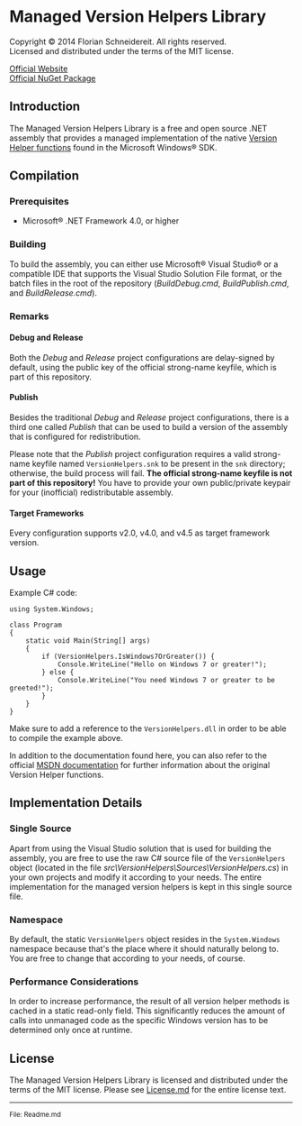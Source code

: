 # Managed Version Helpers Library #
Copyright &copy; 2014 Florian Schneidereit. All rights reserved.  
Licensed and distributed under the terms of the MIT license.

[Official Website](http://github.com/flatcode/VersionHelpers "Official Website")  
[Official NuGet Package](http://nuget.org/packages/VersionHelpers "Official NuGet Package")

## Introduction ##
The Managed Version Helpers Library is a free and open source .NET assembly that provides a managed implementation of the native [Version Helper functions](http://msdn.microsoft.com/library/windows/desktop/dn424972.aspx "Version Helper functions") found in the Microsoft Windows&reg; SDK.

## Compilation ##
### Prerequisites ###

- Microsoft&reg; .NET Framework 4.0, or higher

### Building ###
To build the assembly, you can either use Microsoft&reg; Visual Studio&reg; or a compatible IDE that supports the Visual Studio Solution File format, or the batch files in the root of the repository (*BuildDebug.cmd*, *BuildPublish.cmd*, and *BuildRelease.cmd*).

### Remarks ###
#### Debug and Release ####
Both the *Debug* and *Release* project configurations are delay-signed by default, using the public key of the official strong-name keyfile, which is part of this repository.

#### Publish ####
Besides the traditional *Debug* and *Release* project configurations, there is a third one called *Publish* that can be used to build a version of the assembly that is configured for redistribution.

Please note that the *Publish* project configuration requires a valid strong-name keyfile named `VersionHelpers.snk` to be present in the `snk` directory; otherwise, the build process will fail. **The official strong-name keyfile is not part of this repository!** You have to provide your own public/private keypair for your (inofficial) redistributable assembly.

#### Target Frameworks ###
Every configuration supports v2.0, v4.0, and v4.5 as target framework version.

## Usage ##
Example C# code:

    using System.Windows;

    class Program
    {
        static void Main(String[] args)
        {
            if (VersionHelpers.IsWindows7OrGreater()) {
                Console.WriteLine("Hello on Windows 7 or greater!");
            } else {
                Console.WriteLine("You need Windows 7 or greater to be greeted!");
            }
        }
    }

Make sure to add a reference to the `VersionHelpers.dll` in order to be able to compile the example above.

In addition to the documentation found here, you can also refer to the official [MSDN documentation](http://msdn.microsoft.com/library/windows/desktop/dn424972.aspx "Version Helper functions") for further information about the original Version Helper functions.

## Implementation Details ##
### Single Source ###
Apart from using the Visual Studio solution that is used for building the assembly, you are free to use the raw C# source file of the `VersionHelpers` object (located in the file *src\VersionHelpers\Sources\VersionHelpers.cs*) in your own projects and modify it according to your needs. The entire implementation for the managed version helpers is kept in this single source file.

### Namespace ###
By default, the static `VersionHelpers` object resides in the `System.Windows` namespace because that's the place where it should naturally belong to. You are free to change that according to your needs, of course.

### Performance Considerations ###
In order to increase performance, the result of all version helper methods is cached in a static read-only field. This significantly reduces the amount of calls into unmanaged code as the specific Windows version has to be determined only once at runtime.

## License ##
The Managed Version Helpers Library is licensed and distributed under the terms of the MIT license. Please see [License.md](License.md) for the entire license text.

----------
<small>File: Readme.md</small>
